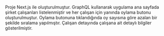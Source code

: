 Proje Next.js ile oluşturulmuştur.
GraphQL kullanarak uygulama ana sayfada şirket çalışanları
listelenmiştir ve her çalışan için yanında oylama butonu oluşturulmuştur. Oylama butonuna
tıklandığında oy sayısına göre azalan bir şekilde sıralama yapılmıştır. Çalışan detayında çalışana ait detaylı bilgiler gösterilmiştir.
